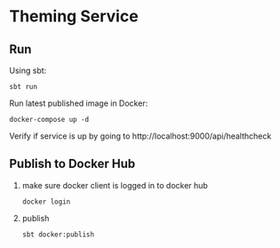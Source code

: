 # Theming Service

## Run
Using sbt: 
```
sbt run
```

Run latest published image in Docker:
```
docker-compose up -d
```

Verify if service is up by going to http://localhost:9000/api/healthcheck

## Publish to Docker Hub 
1. make sure docker client is logged in to docker hub
    ```
    docker login
    ```
2. publish
    ```
    sbt docker:publish
    ```